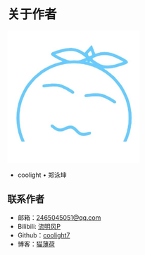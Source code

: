 # 关于作者
<img src="coolight_s.jpg" width="300" height="300">

- coolight • 郑泳坤

## 联系作者
- 邮箱：2465045051@qq.com
- Bilibili: [流明风P](https://space.bilibili.com/93784977)
- Github：[coolight7](https://github.com/coolight7)
- 博客：[猫薄荷](https://blog.coolight.cool/)